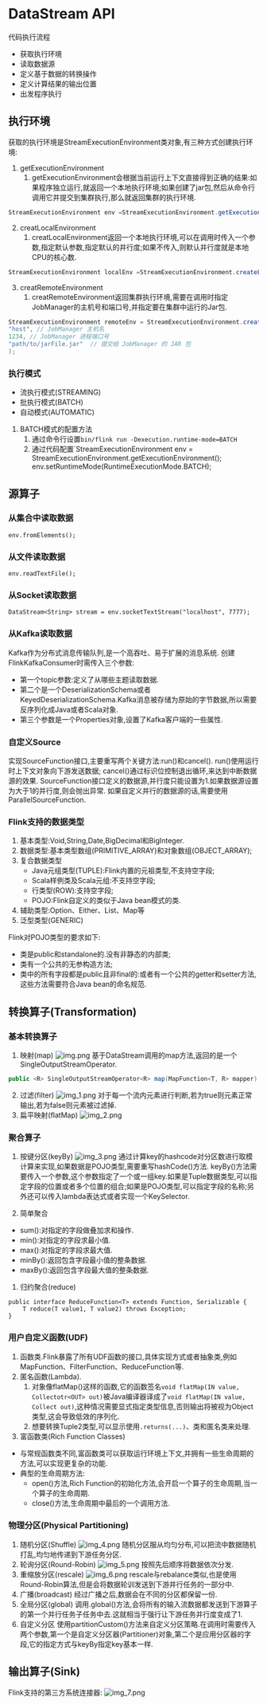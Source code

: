 # DataStream API
代码执行流程
* 获取执行环境
* 读取数据源
* 定义基于数据的转换操作
* 定义计算结果的输出位置
* 出发程序执行

## 执行环境
获取的执行环境是StreamExecutionEnvironment类对象,有三种方式创建执行环境:
1. getExecutionEnvironment
    1. getExecutionEnvironment会根据当前运行上下文直接得到正确的结果:如果程序独立运行,就返回一个本地执行环境;如果创建了jar包,然后从命令行调用它并提交到集群执行,那么就返回集群的执行环境.
```Java
StreamExecutionEnvironment env =StreamExecutionEnvironment.getExecutionEnvironment();
```
2. creatLocalEnvironment
    1. creatLocalEnvironment返回一个本地执行环境,可以在调用时传入一个参数,指定默认参数,指定默认的并行度;如果不传入,则默认并行度就是本地CPU的核心数.
```Java
StreamExecutionEnvironment localEnv =StreamExecutionEnvironment.createLocalEnvironment();
```
3. creatRemoteEnvironment
    1. creatRemoteEnvironment返回集群执行环境,需要在调用时指定JobManager的主机号和端口号,并指定要在集群中运行的Jar包.
```Java
StreamExecutionEnvironment remoteEnv = StreamExecutionEnvironment.createRemoteEnvironment(
"host", // JobManager 主机名        
1234, // JobManager 进程端口号       
"path/to/jarFile.jar"  // 提交给 JobManager 的 JAR 包   
);
```

### 执行模式
* 流执行模式(STREAMING)
* 批执行模式(BATCH)
* 自动模式(AUTOMATIC)
1. BATCH模式的配置方法
    1. 通过命令行设置`bin/flink run -Dexecution.runtime-mode=BATCH`
    2. 通过代码配置`StreamExecutionEnvironment env = StreamExecutionEnvironment.getExecutionEnvironment(); env.setRuntimeMode(RuntimeExecutionMode.BATCH);


## 源算子
### 从集合中读取数据
```
env.fromElements();
```
### 从文件读取数据
 ```
 env.readTextFile(); 
 ``` 
### 从Socket读取数据
 ```
 DataStream<String> stream = env.socketTextStream("localhost", 7777);
 ```
### 从Kafka读取数据
Kafka作为分布式消息传输队列,是一个高吞吐、易于扩展的消息系统.
创建FlinkKafkaConsumer时需传入三个参数:
* 第一个topic参数:定义了从哪些主题读取数据.
* 第二个是一个DeserializationSchema或者KeyedDeserializationSchema.Kafka消息被存储为原始的字节数据,所以需要反序列化成Java或者Scala对象.
* 第三个参数是一个Properties对象,设置了Kafka客户端的一些属性.
### 自定义Source
实现SourceFunction接口,主要重写两个关键方法:run()和cancel().
run()使用运行时上下文对象向下游发送数据;
cancel()通过标识位控制退出循环,来达到中断数据源的效果.
SourceFunction接口定义的数据源,并行度只能设置为1.如果数据源设置为大于1的并行度,则会抛出异常.
如果自定义并行的数据源的话,需要使用ParallelSourceFunction.

### Flink支持的数据类型
1. 基本类型:Void,String,Date,BigDecimal和BigInteger.
2. 数据类型:基本类型数组(PRIMITIVE_ARRAY)和对象数组(OBJECT_ARRAY);
3. 复合数据类型
    * Java元组类型(TUPLE):Flink内置的元祖类型,不支持空字段;
    * Scala样例类及Scala元组:不支持空字段;
    * 行类型(ROW):支持空字段;
    * POJO:Flink自定义的类似于Java bean模式的类.
4. 辅助类型:Option、Either、List、Map等
5. 泛型类型(GENERIC)

Flink对POJO类型的要求如下:
* 类是public和standalone的.没有非静态的内部类;
* 类有一个公共的无参构造方法;
* 类中的所有字段都是public且非final的:或者有一个公共的getter和setter方法,这些方法需要符合Java bean的命名规范.


## 转换算子(Transformation)
### 基本转换算子
1. 映射(map)
   ![img.png](img.png)
   基于DataStream调用的map方法,返回的是一个SingleOutputStreamOperator.
```Java
public <R> SingleOutputStreamOperator<R> map(MapFunction<T, R> mapper) {}
```
2. 过滤(filter)
   ![img_1.png](img_1.png)
   对于每一个流内元素进行判断,若为true则元素正常输出,若为false则元素被过滤掉.
3. 扁平映射(flatMap)
   ![img_2.png](img_2.png)

### 聚合算子
1. 按键分区(keyBy)
   ![img_3.png](img_3.png)
   通过计算key的hashcode对分区数进行取模计算来实现,如果数据是POJO类型,需要重写hashCode()方法.
   keyBy()方法需要传入一个参数,这个参数指定了一个或一组key.如果是Tuple数据类型,可以指定字段的位置或者多个位置的组合;如果是POJO类型,可以指定字段的名称;另外还可以传入lambda表达式或者实现一个KeySelector.

1. 简单聚合
* sum():对指定的字段做叠加求和操作.
* min():对指定的字段求最小值.
* max():对指定的字段求最大值.
* minBy():返回包含字段最小值的整条数据.
* maxBy():返回包含字段最大值的整条数据.

1. 归约聚合(reduce)
```
public interface ReduceFunction<T> extends Function, Serializable {
    T reduce(T value1, T value2) throws Exception;
}
```

### 用户自定义函数(UDF)
1. 函数类.Flink暴露了所有UDF函数的接口,具体实现方式或者抽象类,例如MapFunction、FilterFunction、ReduceFunction等.
2. 匿名函数(Lambda).
    1. 对象像flatMap()这样的函数,它的函数签名`void flatMap(IN value, Collectotr<OUT> out)`被Java编译器译成了`void flatMap(IN value, Collect out)`,这种情况需要显式指定类型信息,否则输出将被视为Object类型,这会导致低效的序列化.
    2. 想要转换Tuple2类型,可以显示使用`.returns(...)`、类和匿名类来处理.
3. 富函数类(Rich Function Classes)
* 与常规函数类不同,富函数类可以获取运行环境上下文,并拥有一些生命周期的方法,可以实现更复杂的功能.
* 典型的生命周期方法:
    * open()方法,Rich Function的初始化方法,会开启一个算子的生命周期,当一个算子的生命周期.
    * close()方法,生命周期中最后的一个调用方法.

### 物理分区(Physical Partitioning)
1. 随机分区(Shuffle)
   ![img_4.png](img_4.png)
   随机分区服从均匀分布,可以把流中数据随机打乱,均匀地传递到下游任务分区.
1. 轮询分区(Round-Robin)
   ![img_5.png](img_5.png)
   按照先后顺序将数据依次分发.
1. 重缩放分区(rescale)
   ![img_6.png](img_6.png)
   rescale与rebalance类似,也是使用Round-Robin算法,但是会将数据轮训发送到下游并行任务的一部分中.
1. 广播(broadcast)
   经过广播之后,数据会在不同的分区都保留一份.
1. 全局分区(global)
   调用.global()方法,会将所有的输入流数据都发送到下游算子的第一个并行任务子任务中去.这就相当于强行让下游任务并行度变成了1.
1. 自定义分区
   使用partitionCustom()方法来自定义分区策略.在调用时需要传入两个参数,第一个是自定义分区器(Partitioner)对象,第二个是应用分区器的字段,它的指定方式与keyBy指定key基本一样.

## 输出算子(Sink)
Flink支持的第三方系统连接器:
![img_7.png](img_7.png)